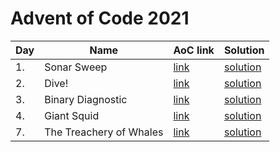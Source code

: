 # Advent of Code 2021

| Day | Name        | AoC link           | Solution  |
| ------------- |-------------- |-------------|------|
| 1. | Sonar Sweep              | [link](https://adventofcode.com/2021/day/1)       |  [solution](https://github.com/RademakerJ/aoc-2021/tree/main/AdventOfCode2021/Day1) |
| 2. | Dive!                    | [link](https://adventofcode.com/2021/day/2)       |  [solution](https://github.com/RademakerJ/aoc-2021/tree/main/AdventOfCode2021/Day2) |
| 3. | Binary Diagnostic        | [link](https://adventofcode.com/2021/day/3)       |  [solution](https://github.com/RademakerJ/aoc-2021/tree/main/AdventOfCode2021/Day3) |
| 4. | Giant Squid              | [link](https://adventofcode.com/2021/day/4)       |  [solution](https://github.com/RademakerJ/aoc-2021/tree/main/AdventOfCode2021/Day4) |
| 7. | The Treachery of Whales  | [link](https://adventofcode.com/2021/day/7)       |  [solution](https://github.com/RademakerJ/aoc-2021/tree/main/AdventOfCode2021/Day7) |
